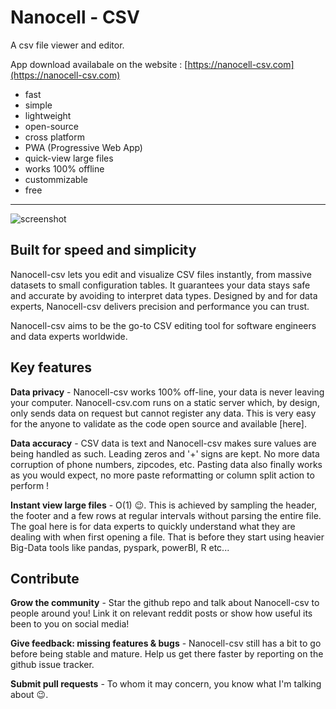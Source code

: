 
# Nanocell - CSV

A csv file viewer and editor.

App download availabale on the website : [https://nanocell-csv.com](https://nanocell-csv.com)

- fast
- simple
- lightweight
- open-source
- cross platform
- PWA (Progressive Web App)
- quick-view large files
- works 100% offline
- custommizable
- free

______________


![screenshot](web/img/screenshot_light.png)



## Built for speed and simplicity
Nanocell-csv lets you edit and visualize CSV files instantly, from massive datasets to small configuration tables. It guarantees your data stays safe and accurate by avoiding to interpret data types. Designed by and for data experts, Nanocell-csv delivers precision and performance you can trust.

Nanocell-csv aims to be the go-to CSV editing tool for software engineers and data experts worldwide.



## Key features


**Data privacy** - Nanocell-csv works 100% off-line, your data is never leaving your computer. Nanocell-csv.com runs on a static server which, by design, only sends data on request but cannot register any data. This is very easy for the anyone to validate as the code open source and available [here].

**Data accuracy** - CSV data is text and Nanocell-csv makes sure values are being handled as such. Leading zeros and '+' signs are kept. No more data corruption of phone numbers, zipcodes, etc. Pasting data also finally works as you would expect, no more paste reformatting or column split action to perform !

**Instant view large files** - O(1) 😉. This is achieved by sampling the header, the footer and a few rows at regular intervals without parsing the entire file. The goal here is for data experts to quickly understand what they are dealing with when first opening a file. That is before they start using heavier Big-Data tools like pandas, pyspark, powerBI, R etc...



## Contribute

**Grow the community** - Star the github repo and talk about Nanocell-csv to people around you! Link it on relevant reddit posts or show how useful its been to you on social media!

**Give feedback: missing features & bugs** - Nanocell-csv still has a bit to go before being stable and mature. Help us get there faster by reporting on the github issue tracker.

**Submit pull requests** - To whom it may concern, you know what I'm talking about 😉.



